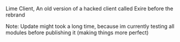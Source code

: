 Lime Client, An old version of a hacked client called Exire before the rebrand

Note: Update might took a long time, because im currently testing all modules before publishing it (making things more perfect)
